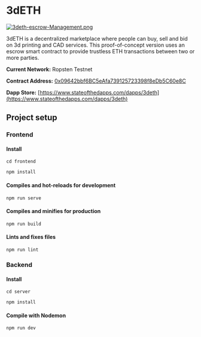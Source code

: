 # 3dETH

[![3deth-escrow-Management.png](https://i.postimg.cc/JnBHj7PY/3deth-escrow-Management.png)](https://postimg.cc/R640Bmrw)

3dETH is a decentralized marketplace where people can buy, sell and bid on
3d printing and CAD services. This proof-of-concept version uses an escrow smart contract to provide trustless ETH transactions between two or more parties. 

**Current Network:** Ropsten Testnet

**Contract Address:** [0x09642bbf6BC5eAfa739125723398f8eDb5C60e8C](https://ropsten.etherscan.io/address/0x09642bbf6BC5eAfa739125723398f8eDb5C60e8C)

**Dapp Store:** [https://www.stateofthedapps.com/dapps/3deth](https://www.stateofthedapps.com/dapps/3deth)

## Project setup

### Frontend

#### Install
```
cd frontend
```
```
npm install
```

#### Compiles and hot-reloads for development
```
npm run serve
```

#### Compiles and minifies for production
```
npm run build
```

#### Lints and fixes files
```
npm run lint
```

### Backend

#### Install
```
cd server
```
```
npm install
```

#### Compile with Nodemon
```
npm run dev
```

